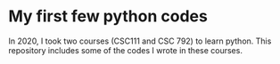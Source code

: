 # My first few python codes
 In 2020, I took two courses (CSC111 and CSC 792) to learn python. This repository includes some of the codes I wrote in these courses.
